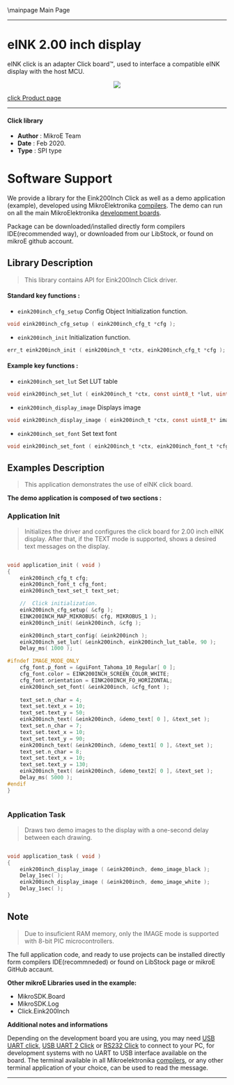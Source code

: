 \mainpage Main Page
 
---
# eINK 2.00 inch display

eINK click is an adapter Click board™, used to interface a compatible eINK display with the host MCU.

<p align="center">
  <img src="https://download.mikroe.com/images/click_for_ide/eink_click_bundle20inch.png">
</p>

[click Product page](https://www.mikroe.com/eink-click)

---

#### Click library 

- **Author**        : MikroE Team
- **Date**          : Feb 2020.
- **Type**          : SPI type


# Software Support

We provide a library for the Eink200Inch Click 
as well as a demo application (example), developed using MikroElektronika 
[compilers](https://shop.mikroe.com/compilers). 
The demo can run on all the main MikroElektronika [development boards](https://shop.mikroe.com/development-boards).

Package can be downloaded/installed directly form compilers IDE(recommended way), or downloaded from our LibStock, or found on mikroE github account. 

## Library Description

> This library contains API for Eink200Inch Click driver.

#### Standard key functions :

- `eink200inch_cfg_setup` Config Object Initialization function.
```c
void eink200inch_cfg_setup ( eink200inch_cfg_t *cfg ); 
```

- `eink200inch_init` Initialization function.
```c
err_t eink200inch_init ( eink200inch_t *ctx, eink200inch_cfg_t *cfg );
```

#### Example key functions :

- `eink200inch_set_lut` Set LUT table
```c
void eink200inch_set_lut ( eink200inch_t *ctx, const uint8_t *lut, uint8_t n_bytes );
```

- `eink200inch_display_image` Displays image
```c
void eink200inch_display_image ( eink200inch_t *ctx, const uint8_t* image_buffer );
```

- `eink200inch_set_font` Set text font
```c
void eink200inch_set_font ( eink200inch_t *ctx, eink200inch_font_t *cfg_font );
```

## Examples Description

> This application demonstrates the use of eINK click board.

**The demo application is composed of two sections :**

### Application Init 

> Initializes the driver and configures the click board for 2.00 inch eINK display.
> After that, if the TEXT mode is supported, shows a desired text messages on the display.

```c

void application_init ( void )
{
    eink200inch_cfg_t cfg;   
    eink200inch_font_t cfg_font;
    eink200inch_text_set_t text_set;

    //  Click initialization.
    eink200inch_cfg_setup( &cfg );
    EINK200INCH_MAP_MIKROBUS( cfg, MIKROBUS_1 );
    eink200inch_init( &eink200inch, &cfg );

    eink200inch_start_config( &eink200inch );
    eink200inch_set_lut( &eink200inch, eink200inch_lut_table, 90 );
    Delay_ms( 1000 );

#ifndef IMAGE_MODE_ONLY
    cfg_font.p_font = &guiFont_Tahoma_10_Regular[ 0 ];
    cfg_font.color = EINK200INCH_SCREEN_COLOR_WHITE;
    cfg_font.orientation = EINK200INCH_FO_HORIZONTAL;  
    eink200inch_set_font( &eink200inch, &cfg_font );
    
    text_set.n_char = 4;
    text_set.text_x = 10;
    text_set.text_y = 50;
    eink200inch_text( &eink200inch, &demo_text[ 0 ], &text_set );
    text_set.n_char = 7;
    text_set.text_x = 10;
    text_set.text_y = 90;
    eink200inch_text( &eink200inch, &demo_text1[ 0 ], &text_set );
    text_set.n_char = 8;
    text_set.text_x = 10;
    text_set.text_y = 130;
    eink200inch_text( &eink200inch, &demo_text2[ 0 ], &text_set ); 
    Delay_ms( 5000 );
#endif
}
  
```

### Application Task

> Draws two demo images to the display with a one-second delay between each drawing.

```c

void application_task ( void )
{
    eink200inch_display_image ( &eink200inch, demo_image_black );
    Delay_1sec( );
    eink200inch_display_image ( &eink200inch, demo_image_white );
    Delay_1sec( );
}

```

## Note

> Due to insuficient RAM memory, only the IMAGE mode is supported with 8-bit PIC microcontrollers.

The full application code, and ready to use projects can be  installed directly form compilers IDE(recommneded) or found on LibStock page or mikroE GitHub accaunt.

**Other mikroE Libraries used in the example:** 

- MikroSDK.Board
- MikroSDK.Log
- Click.Eink200Inch

**Additional notes and informations**

Depending on the development board you are using, you may need 
[USB UART click](https://shop.mikroe.com/usb-uart-click), 
[USB UART 2 Click](https://shop.mikroe.com/usb-uart-2-click) or 
[RS232 Click](https://shop.mikroe.com/rs232-click) to connect to your PC, for 
development systems with no UART to USB interface available on the board. The 
terminal available in all Mikroelektronika 
[compilers](https://shop.mikroe.com/compilers), or any other terminal application 
of your choice, can be used to read the message.



---
